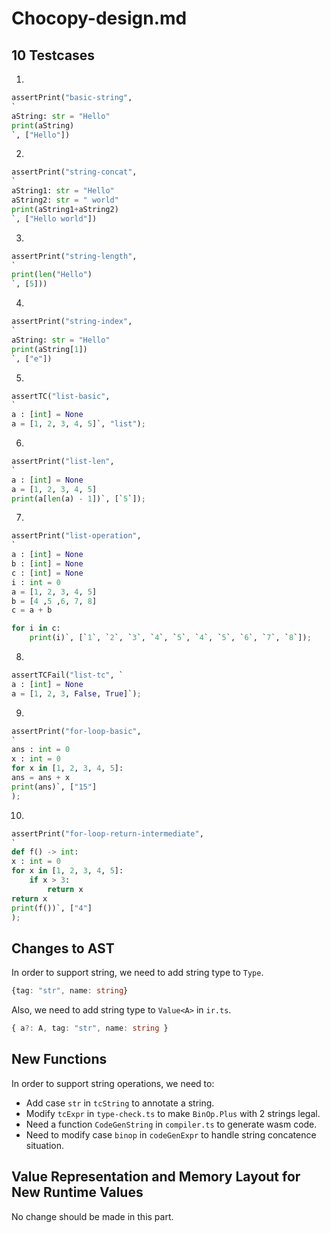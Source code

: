# Chocopy-design.md

## 10 Testcases

1. 

```python
assertPrint("basic-string",
`
aString: str = "Hello"
print(aString)       
`, ["Hello"])

```

2. 

```python
assertPrint("string-concat",
`
aString1: str = "Hello"
aString2: str = " world"
print(aString1+aString2)
`, ["Hello world"])

```

3. 

```python
assertPrint("string-length",
`
print(len("Hello")
`, [5]))
```

4. 

```python
assertPrint("string-index",
`
aString: str = "Hello"
print(aString[1])
`, ["e"])
```

5. 

```python
assertTC("list-basic", 
`
a : [int] = None
a = [1, 2, 3, 4, 5]`, "list");
```

6. 

```python
assertPrint("list-len",
`
a : [int] = None
a = [1, 2, 3, 4, 5]
print(a[len(a) - 1])`, [`5`]);
```
7. 

```python
assertPrint("list-operation",
`
a : [int] = None
b : [int] = None
c : [int] = None
i : int = 0
a = [1, 2, 3, 4, 5]
b = [4 ,5 ,6, 7, 8]
c = a + b

for i in c:
    print(i)`, [`1`, `2`, `3`, `4`, `5`, `4`, `5`, `6`, `7`, `8`]);
```

8. 

```python
assertTCFail("list-tc", `
a : [int] = None
a = [1, 2, 3, False, True]`);
```

9. 

```python
assertPrint("for-loop-basic",
`
ans : int = 0
x : int = 0
for x in [1, 2, 3, 4, 5]:
ans = ans + x
print(ans)`, ["15"]
);
```

10. 

```python
assertPrint("for-loop-return-intermediate",
`
def f() -> int:
x : int = 0
for x in [1, 2, 3, 4, 5]:
	if x > 3:
		return x
return x
print(f())`, ["4"]
);
```



## Changes to AST

In order to support string, we need to add string type to `Type`.
```typescript
{tag: "str", name: string}
```

Also, we need to add string type to `Value<A>` in `ir.ts`.
```typescript
{ a?: A, tag: "str", name: string }
```

## New Functions

In order to support string operations, we need to:

+ Add case `str` in `tcString` to annotate a string. 
+ Modify `tcExpr` in `type-check.ts` to make `BinOp.Plus` with 2 strings legal. 
+ Need a function `CodeGenString` in `compiler.ts` to generate wasm code.
+ Need to modify case `binop` in `codeGenExpr` to handle string concatence situation.


## Value Representation and Memory Layout for New Runtime Values

No change should be made in this part.
